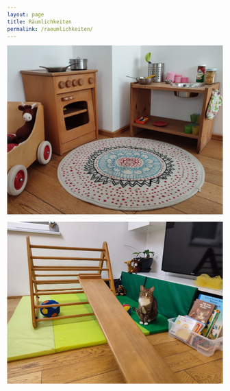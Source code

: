 ```yaml
---
layout: page
title: Räumlichkeiten
permalink: /raeumlichkeiten/
---
```


![Puppenküche](/assets/puppenkueche.jpg)

![Dreiecksständer](/assets/dreiecksstaender.jpg)

